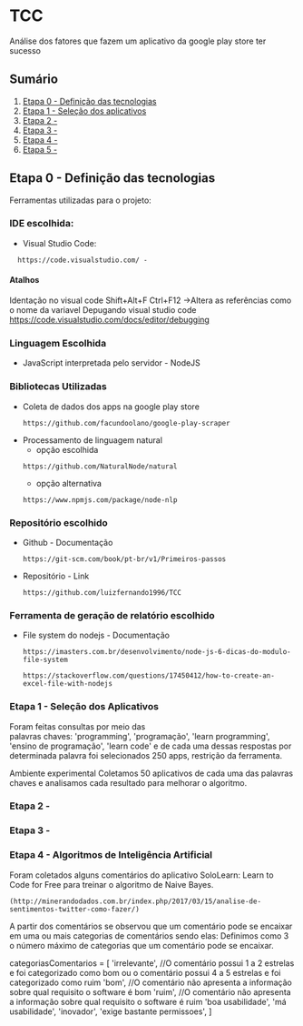 # TCC
Análise dos fatores que fazem um aplicativo da google play store ter sucesso 

## Sumário

  1. [Etapa 0 - Definição das tecnologias](#etapa-0---definição-das-tecnologias)
  1. [Etapa 1 - Seleção dos aplicativos](#etapa-1---seleção-dos-aplicativos)
  1. [Etapa 2 - ]()
  1. [Etapa 3 - ]()
  1. [Etapa 4 - ]()
  1. [Etapa 5 - ]()

## Etapa 0 - Definição das tecnologias
 Ferramentas utilizadas para o projeto:

### IDE escolhida:   
  * Visual Studio Code:
  ```
    https://code.visualstudio.com/ - 
  ```  
  #### Atalhos
  Identação no visual code Shift+Alt+F
  Ctrl+F12 ->Altera as referências como o nome da variavel
  Depugando visual studio code
  https://code.visualstudio.com/docs/editor/debugging

### Linguagem Escolhida
  * JavaScript interpretada pelo servidor - NodeJS  
  
### Bibliotecas Utilizadas  
  * Coleta de dados dos apps na google play store 
    ```
    https://github.com/facundoolano/google-play-scraper
    ```
  * Processamento de linguagem natural  
    - opção escolhida 
    ```
    https://github.com/NaturalNode/natural
    ```
    - opção alternativa
    ```
    https://www.npmjs.com/package/node-nlp
    ```
### Repositório escolhido  
  * Github - Documentação
    ```
    https://git-scm.com/book/pt-br/v1/Primeiros-passos        
    ```
  * Repositório - Link
    ```
    https://github.com/luizfernando1996/TCC
    ```
### Ferramenta de geração de relatório escolhido  
  * File system do nodejs - Documentação  
    ``` 
    https://imasters.com.br/desenvolvimento/node-js-6-dicas-do-modulo-file-system
    ```
    ```
    https://stackoverflow.com/questions/17450412/how-to-create-an-excel-file-with-nodejs

    ```
### Etapa 1 - Seleção dos Aplicativos
Foram feitas consultas por meio das  
palavras chaves: 'programming', 'programação', 'learn programming', 'ensino de programação',
'learn code' e de cada uma dessas respostas por determinada palavra foi selecionados 250 apps, restrição da ferramenta.

Ambiente experimental
Coletamos 50 aplicativos de cada uma das palavras chaves e analisamos 
cada resultado para melhorar  o algoritmo.

### Etapa 2 -

### Etapa 3 -

### Etapa 4 - Algoritmos de Inteligência Artificial

Foram coletados alguns comentários do aplicativo SoloLearn: Learn to Code for Free para treinar o algoritmo de Naive Bayes.
```
(http://minerandodados.com.br/index.php/2017/03/15/analise-de-sentimentos-twitter-como-fazer/)
```
A partir dos comentários se observou que um comentário pode se encaixar em uma ou mais categorias de comentários sendo elas:
Definimos como 3 o número máximo de categorias que um comentário pode se encaixar.

categoriasComentarios = [
    'irrelevante', //O comentário possui 1 a 2 estrelas e foi categorizado como bom ou o comentário possui 4 a 5 estrelas e foi categorizado como ruim 
    'bom', //O comentário não apresenta a informação sobre qual requisito o software é bom
    'ruim', //O comentário não apresenta a informação sobre qual requisito o software é ruim
    'boa usabilidade',
    'má usabilidade',
    'inovador',
    'exige bastante permissoes',
]